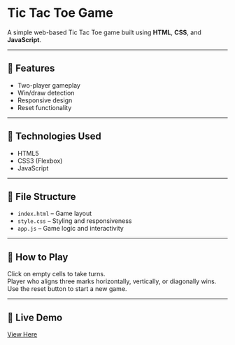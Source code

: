 # Tic Tac Toe Game

A simple web-based Tic Tac Toe game built using **HTML**, **CSS**, and **JavaScript**.

---

## 🔹 Features

- Two-player gameplay  
- Win/draw detection  
- Responsive design  
- Reset functionality  

---

## 🔹 Technologies Used

- HTML5  
- CSS3 (Flexbox)  
- JavaScript  

---

## 🔹 File Structure

- `index.html` – Game layout  
- `style.css` – Styling and responsiveness  
- `app.js` – Game logic and interactivity  

---

## 🔹 How to Play

Click on empty cells to take turns.  
Player who aligns three marks horizontally, vertically, or diagonally wins.  
Use the reset button to start a new game.

---

## 🔹 Live Demo

[View Here](https://r-tic-tac-toe-game.netlify.app/)

